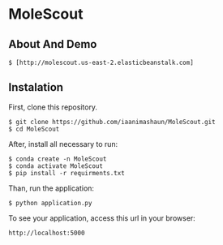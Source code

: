 # MoleScout

## About And Demo
    $ [http://molescout.us-east-2.elasticbeanstalk.com]


## Instalation

First, clone this repository.

    $ git clone https://github.com/iaanimashaun/MoleScout.git
    $ cd MoleScout

After, install all necessary to run:

    $ conda create -n MoleScout
    $ conda activate MoleScout
    $ pip install -r requirments.txt

Than, run the application:

	$ python application.py

To see your application, access this url in your browser: 

	http://localhost:5000



